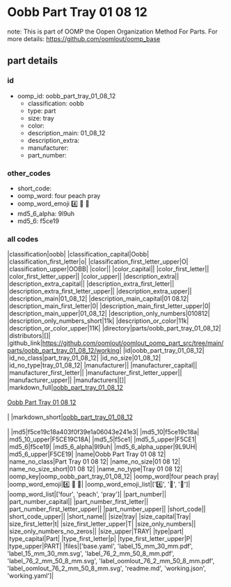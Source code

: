 # Oobb Part Tray 01 08 12  

note: This is part of OOMP the Oopen Organization Method For Parts. For more details: https://github.com/oomlout/oomp_base

##  part details





### id
* oomp_id: oobb_part_tray_01_08_12
  * classification: oobb
  * type: part
  * size: tray
  * color: 
  * description_main: 01_08_12
  * description_extra: 
  * manufacturer: 
  * part_number: 

### other_codes
* short_code: 
* oomp_word: four peach pray
* oomp_word_emoji :four: :peach: :pray:
* md5_6_alpha: 9l9uh
* md5_6: f5ce19

### all codes 
|classification|oobb|
|classification_capital|Oobb|
|classification_first_letter|o|
|classification_first_letter_upper|O|
|classification_upper|OOBB|
|color||
|color_capital||
|color_first_letter||
|color_first_letter_upper||
|color_upper||
|description_extra||
|description_extra_capital||
|description_extra_first_letter||
|description_extra_first_letter_upper||
|description_extra_upper||
|description_main|01_08_12|
|description_main_capital|01 08.12|
|description_main_first_letter|0|
|description_main_first_letter_upper|0|
|description_main_upper|01_08_12|
|description_only_numbers|010812|
|description_only_numbers_short|11k|
|description_or_color|11k|
|description_or_color_upper|11K|
|directory|parts/oobb_part_tray_01_08_12|
|distributors|[]|
|github_link|https://github.com/oomlout/oomlout_oomp_part_src/tree/main/parts/oobb_part_tray_01_08_12/working|
|id|oobb_part_tray_01_08_12|
|id_no_class|part_tray_01_08_12|
|id_no_size|01_08_12|
|id_no_type|tray_01_08_12|
|manufacturer||
|manufacturer_capital||
|manufacturer_first_letter||
|manufacturer_first_letter_upper||
|manufacturer_upper||
|manufacturers|[]|
|markdown_full|[oobb_part_tray_01_08_12](https://github.com/oomlout/oomlout_oomp_part_src/tree/main/parts/oobb_part_tray_01_08_12/working)<br>[](https://github.com/oomlout/oomlout_oomp_part_src/tree/main/parts/oobb_part_tray_01_08_12/working)<br>[Oobb Part Tray 01 08 12](https://github.com/oomlout/oomlout_oomp_part_src/tree/main/parts/oobb_part_tray_01_08_12/working)<br><br>|
|markdown_short|[oobb_part_tray_01_08_12](https://github.com/oomlout/oomlout_oomp_part_src/tree/main/parts/oobb_part_tray_01_08_12/working)<br><br>|
|md5|f5ce19c18a403f0f39e1a06043e241e3|
|md5_10|f5ce19c18a|
|md5_10_upper|F5CE19C18A|
|md5_5|f5ce1|
|md5_5_upper|F5CE1|
|md5_6|f5ce19|
|md5_6_alpha|9l9uh|
|md5_6_alpha_upper|9L9UH|
|md5_6_upper|F5CE19|
|name|Oobb Part Tray 01 08 12|
|name_no_class|Part Tray 01 08 12|
|name_no_size|01 08 12|
|name_no_size_short|01 08 12|
|name_no_type|Tray 01 08 12|
|oomp_key|oomp_oobb_part_tray_01_08_12|
|oomp_word|four peach pray|
|oomp_word_emoji|:four: :peach: :pray:|
|oomp_word_emoji_list|[':four:', ':peach:', ':pray:']|
|oomp_word_list|['four', 'peach', 'pray']|
|part_number||
|part_number_capital||
|part_number_first_letter||
|part_number_first_letter_upper||
|part_number_upper||
|short_code||
|short_code_upper||
|short_name||
|size|tray|
|size_capital|Tray|
|size_first_letter|t|
|size_first_letter_upper|T|
|size_only_numbers||
|size_only_numbers_no_zeros||
|size_upper|TRAY|
|type|part|
|type_capital|Part|
|type_first_letter|p|
|type_first_letter_upper|P|
|type_upper|PART|
|files|['base.yaml', 'label_15_mm_30_mm.pdf', 'label_15_mm_30_mm.svg', 'label_76_2_mm_50_8_mm.pdf', 'label_76_2_mm_50_8_mm.svg', 'label_oomlout_76_2_mm_50_8_mm.pdf', 'label_oomlout_76_2_mm_50_8_mm.svg', 'readme.md', 'working.json', 'working.yaml']|
